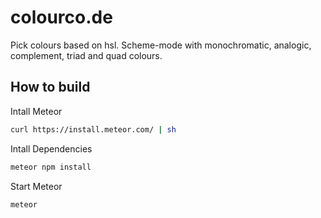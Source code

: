 # colourco.de

Pick colours based on hsl. Scheme-mode with monochromatic, analogic, complement, triad and quad colours.

## How to build

Intall Meteor

```sh
curl https://install.meteor.com/ | sh
```

Intall Dependencies

```sh
meteor npm install
```

Start Meteor

```sh
meteor
```
